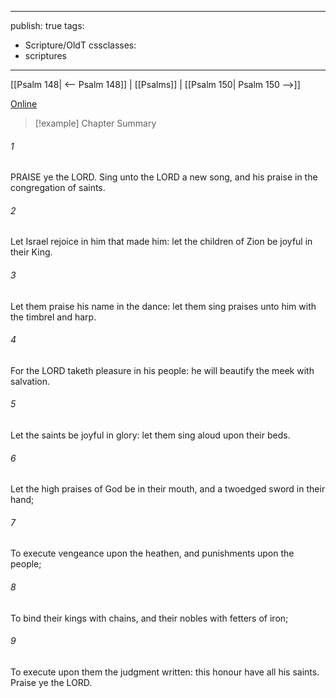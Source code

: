 

---
publish: true
tags:
  - Scripture/OldT
cssclasses:
  - scriptures
---
[[Psalm 148| <-- Psalm 148]] | [[Psalms]] | [[Psalm 150| Psalm 150 -->]]

[Online](https://churchofjesuschrist.org/study/scriptures/ot/ps/149?lang=eng)

>[!example] Chapter Summary
>
###### 1
PRAISE ye the LORD.  Sing unto the LORD a new song, and his praise in the congregation of saints.
###### 2
Let Israel rejoice in him that made him: let the children of Zion be joyful in their King.
###### 3
Let them praise his name in the dance: let them sing praises unto him with the timbrel and harp.
###### 4
For the LORD taketh pleasure in his people: he will beautify the meek with salvation.
###### 5
Let the saints be joyful in glory: let them sing aloud upon their beds.
###### 6
Let the high praises of God be in their mouth, and a twoedged sword in their hand;
###### 7
To execute vengeance upon the heathen, and punishments upon the people;
###### 8
To bind their kings with chains, and their nobles with fetters of iron;
###### 9
To execute upon them the judgment written: this honour have all his saints.  Praise ye the LORD.



